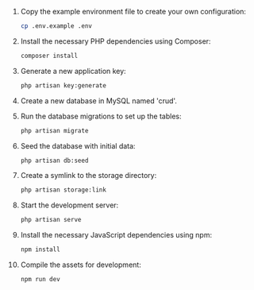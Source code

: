 1. Copy the example environment file to create your own configuration:
   ```sh
   cp .env.example .env
   ```

2. Install the necessary PHP dependencies using Composer:
   ```sh
   composer install
   ```

3. Generate a new application key:
   ```sh
   php artisan key:generate
   ```

4. Create a new database in MySQL named 'crud'.

5. Run the database migrations to set up the tables:
   ```sh
   php artisan migrate
   ```

6. Seed the database with initial data:
   ```sh
   php artisan db:seed
   ```

7. Create a symlink to the storage directory:
   ```sh
   php artisan storage:link
   ```

8. Start the development server:
   ```sh
   php artisan serve
   ```

9. Install the necessary JavaScript dependencies using npm:
   ```sh
   npm install
   ```

10. Compile the assets for development:
    ```sh
    npm run dev
    ```
